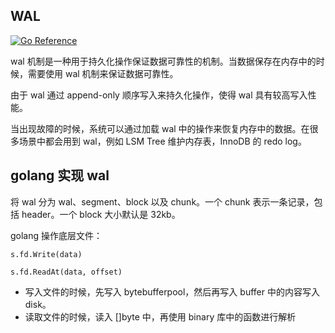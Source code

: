 ## WAL

[![Go Reference](https://pkg.go.dev/badge/github.com/ruanjiancheng/toywal.svg)](https://pkg.go.dev/github.com/ruanjiancheng/toywal)

wal 机制是一种用于持久化操作保证数据可靠性的机制。当数据保存在内存中的时候，需要使用 wal 机制来保证数据可靠性。

由于 wal 通过 append-only 顺序写入来持久化操作，使得 wal 具有较高写入性能。

当出现故障的时候，系统可以通过加载 wal 中的操作来恢复内存中的数据。在很多场景中都会用到 wal，例如 LSM Tree 维护内存表，InnoDB 的 redo log。

## golang 实现 wal

将 wal 分为 wal、segment、block 以及 chunk。一个 chunk 表示一条记录，包括 header。一个 block 大小默认是 32kb。

golang 操作底层文件：
```golang
s.fd.Write(data)

s.fd.ReadAt(data, offset)
```

- 写入文件的时候，先写入 bytebufferpool，然后再写入 buffer 中的内容写入 disk。
- 读取文件的时候，读入 []byte 中，再使用 binary 库中的函数进行解析


